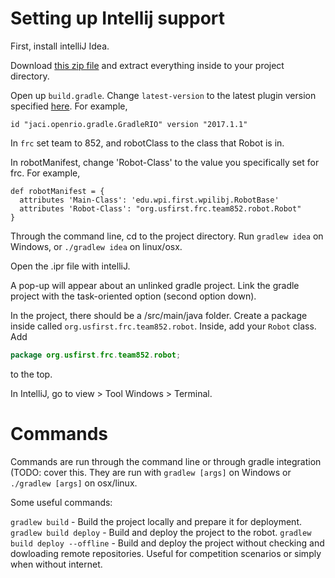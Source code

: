 # Setting up Intellij support

First, install intelliJ Idea.

Download [this zip file](https://github.com/Open-RIO/GradleRIO/blob/master/Quickstart.zip) and 
extract everything inside to your project directory.

Open up `build.gradle`. Change `latest-version` to the latest plugin version specified 
[here](https://plugins.gradle.org/plugin/jaci.openrio.gradle.GradleRIO). For example,
```
id "jaci.openrio.gradle.GradleRIO" version "2017.1.1"
```

In `frc` set team to 852, and robotClass to the class that Robot is in.

In robotManifest, change 'Robot-Class' to the value you specifically set for frc. For example,

```
def robotManifest = {
  attributes 'Main-Class': 'edu.wpi.first.wpilibj.RobotBase'
  attributes 'Robot-Class': "org.usfirst.frc.team852.robot.Robot"
}
```

Through the command line, cd to the project directory. Run `gradlew idea` on Windows, or 
`./gradlew idea` on linux/osx.

Open the .ipr file with intelliJ.

A pop-up will appear about an unlinked gradle project. Link the gradle project with the 
task-oriented option (second option down).

In the project, there should be a /src/main/java folder. Create a package inside called 
`org.usfirst.frc.team852.robot`. Inside, add your `Robot` class. Add
```java
package org.usfirst.frc.team852.robot;
```
to the top.

In IntelliJ, go to view > Tool Windows > Terminal.

# Commands

Commands are run through the command line or through gradle integration (TODO: cover this. 
They are run with `gradlew [args]` on Windows or `./gradlew [args]` on osx/linux.

Some useful commands:

`gradlew build` - Build the project locally and prepare it for deployment.
`gradlew build deploy` - Build and deploy the project to the robot.
`gradlew build deploy --offline` - Build and deploy the project without checking and 
dowloading remote repositories. Useful for competition scenarios or simply when without 
internet.

